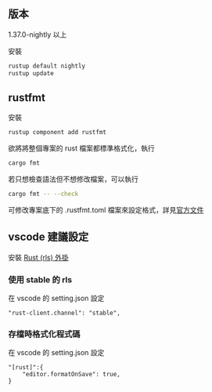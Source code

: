 ## 版本

1.37.0-nightly 以上

安裝
``` sh
rustup default nightly
rustup update
```

## rustfmt

安裝
``` sh
rustup component add rustfmt
```

欲將將整個專案的 rust 檔案都標準格式化，執行
``` sh
cargo fmt
```

若只想檢查語法但不想修改檔案，可以執行
``` sh
cargo fmt -- --check
```

可修改專案底下的 .rustfmt.toml 檔案來設定格式，詳見[官方文件](https://github.com/rust-lang/rustfmt/blob/master/Configurations.md)

## vscode 建議設定

安裝 [Rust (rls) 外掛](https://marketplace.visualstudio.com/items?itemName=rust-lang.rust)

### 使用 stable 的 rls

在 vscode 的 setting.json 設定
```
"rust-client.channel": "stable",
```

### 存檔時格式化程式碼
在 vscode 的 setting.json 設定
```
"[rust]":{
    "editor.formatOnSave": true,
}
```
